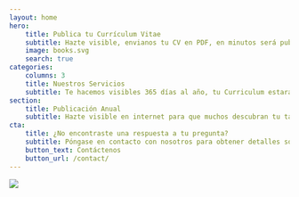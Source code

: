 ```yaml
---
layout: home
hero:
    title: Publica tu Currículum Vitae
    subtitle: Hazte visible, envianos tu CV en PDF, en minutos será publica en la web, así podrás llegar más rápido a conseguir un buen empleo. 
    image: books.svg
    search: true
categories:
    columns: 3
    title: Nuestros Servicios 
    subtitle: Te hacemos visibles 365 días al año, tu Curriculum estará disponible para que cualquier empresa descubra tu talento.
section:
    title: Publicación Anual
    subtitle: Hazte visible en internet para que muchos descubran tu talento, por solo $9 USD .
cta:
    title: ¿No encontraste una respuesta a tu pregunta?
    subtitle: Póngase en contacto con nosotros para obtener detalles sobre servicios adicionales y precios de trabajo personalizados.
    button_text: Contáctenos   
    button_url: /contact/  
---
```


<a href="https://biz.payulatam.com/B0b9be499E43F46"><img src="http://www.payulatam.com/img-secure-2015/boton_pagar_mediano.png"></a>
